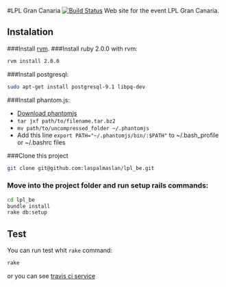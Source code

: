 #LPL Gran Canaria [![Build Status](https://travis-ci.org/laspalmaslan/lpl_be.png?branch=add-dashboard-for-web-#6)](https://travis-ci.org/laspalmaslan/lpl_be)
Web site for the event LPL Gran Canaria.
## Instalation

###Install [rvm](https://rvm.io/rvm/install).
###Install ruby 2.0.0 with rvm:
```bash
rvm install 2.0.0
```
###Install postgresql:
```bash
sudo apt-get install postgresql-9.1 libpq-dev
```
###Install phantom.js:

* [Download phantomjs](https://phantomjs.googlecode.com/files/phantomjs-1.9.2-linux-x86_64.tar.bz2)
* `tar jxf path/to/filename.tar.bz2`
* `mv path/to/uncompressed_folder ~/.phantomjs`
* Add this line `export PATH="~/.phantomjs/bin/:$PATH"` to ~/.bash_profile or ~/.bashrc files

###Clone this project
```bash
git clone git@github.com:laspalmaslan/lpl_be.git
```
### Move into the project folder and run setup rails commands:
```bash
cd lpl_be
bundle install
rake db:setup
```

## Test
You can run test whit `rake` command:
```bash
rake
```
or you can see [travis ci service](https://travis-ci.org/laspalmaslan/lpl_be)
